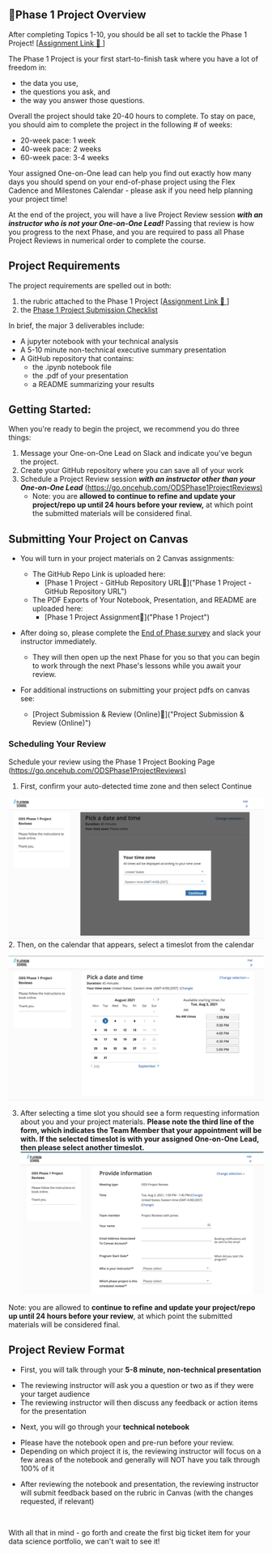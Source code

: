 🎯Phase 1 Project Overview
-------------------------


After completing Topics 1-10, you should be all set to tackle the Phase 1 Project! [[Assignment Link 🔗 ]()]






The Phase 1 Project is your first start-to-finish task where you have a lot of freedom in:


* the data you use,
* the questions you ask, and
* the way you answer those questions.


Overall the project should take 20-40 hours to complete. To stay on pace, you should aim to complete the project in the following # of weeks:


* 20-week pace: 1 week
* 40-week pace: 2 weeks
* 60-week pace: 3-4 weeks


Your assigned One-on-One lead can help you find out exactly how many days you should spend on your end-of-phase project using the Flex Cadence and Milestones Calendar - please ask if you need help planning your project time!


At the end of the project, you will have a live Project Review session ***with an instructor who is not your One-on-One Lead!*** Passing that review is how you progress to the next Phase, and you are required to pass all Phase Project Reviews in numerical order to complete the course.


Project Requirements
--------------------


The project requirements are spelled out in both:


1. the rubric attached to the Phase 1 Project [[Assignment Link 🔗 ]()]
2. the [Phase 1 Project Submission Checklist](https://docs.google.com/document/d/1ZFN9zle3-18Mtq2doEjMr3aUx2wCVySlQXzWuZiv_EY/edit)


In brief, the major 3 deliverables include:

* A jupyter notebook with your technical analysis
* A 5-10 minute non-technical executive summary presentation
* A GitHub repository that contains:
	+ the .ipynb notebook file
	+ the .pdf of your presentation
	+ a README summarizing your results


Getting Started:
----------------


When you're ready to begin the project, we recommend you do three things:


1. Message your One-on-One Lead on Slack and indicate you've begun the project.
2. Create your GitHub repository where you can save all of your work
3. Schedule a Project Review session ***with an instructor other than your One-on-One Lead*** ([https://go.oncehub.com/ODSPhase1ProjectReviews)](https://go.oncehub.com/ODSPhase1ProjectReviews)
	* Note: you are **allowed to continue to refine and update your project/repo up until 24 hours before your review,** at which point the submitted materials will be considered final.


Submitting Your Project on Canvas
---------------------------------


* You will turn in your project materials on 2 Canvas assignments:
	+ The GitHub Repo Link is uploaded here:
		- [Phase 1 Project - GitHub Repository URL🔗]("Phase 1 Project - GitHub Repository URL")
	+ The PDF Exports of Your Notebook, Presentation, and README are uploaded here:
		- [Phase 1 Project Assignment🔗]("Phase 1 Project")

* After doing so, please complete the [End of Phase survey](https://learn.co/redirect/student-nps-survey?Discipline=Data%20Science) and slack your instructor immediately. 
	* They will then open up the next Phase for you so that you can begin to work through the next Phase's lessons while you await your review.

* For additional instructions on submitting your project pdfs on canvas see:
	+ [Project Submission & Review (Online)🔗]("Project Submission & Review (Online)")


### Scheduling Your Review


Schedule your review using the Phase 1 Project Booking Page ([https://go.oncehub.com/ODSPhase1ProjectReviews)](https://go.oncehub.com/ODSPhase1ProjectReviews)



1. First, confirm your auto-detected time zone and then select Continue
   

![Confirm your time zone.](https://raw.githubusercontent.com/learn-co-curriculum/ds-flex-phase-1-project-overview/main/images/scheduling-example-1.png)
2. Then, on the calendar that appears, select a timeslot from the calendar
   

![Select a timeslot](https://raw.githubusercontent.com/learn-co-curriculum/ds-flex-phase-1-project-overview/main/images/scheduling-example-2.png)

3. After selecting a time slot you should see a form requesting information about you and your project materials. **Please note the third line of the form, which indicates the Team Member that your appointment will be with. If the selected timeslot is with your assigned One-on-One Lead, then please select another timeslot.** 
**![Project scheduling form - check the Team Member field](https://raw.githubusercontent.com/learn-co-curriculum/ds-flex-phase-1-project-overview/main/images/scheduling-example-3.png)**



Note: you are allowed to **continue to refine and update your project/repo up until 24 hours before your review**, at which point the submitted materials will be considered final. 




Project Review Format
----------------------


* First, you will talk through your **5-8 minute, non-technical presentation**
+ The reviewing instructor will ask you a question or two as if they were your target audience
+ The reviewing instructor will then discuss any feedback or action items for the presentation

* Next, you will go through your **technical notebook**
+ Please have the notebook open and pre-run before your review.
+ Depending on which project it is, the reviewing instructor will focus on a few areas of the notebook and generally will NOT have you talk through 100% of it

* After reviewing the notebook and presentation, the reviewing instructor will submit feedback based on the rubric in Canvas (with the changes requested, if relevant)


 



With all that in mind - go forth and create the first big ticket item for your data science portfolio, we can't wait to see it!


